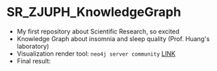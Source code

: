 # SR_ZJUPH_KnowledgeGraph

- My first repository about Scientific Research, so excited
- Knowledge Graph about insomnia and sleep quality (Prof. Huang's laboratory)
- Visualization render tool: `neo4j server community` [LINK](https://neo4j.com/)
- Final result: 

